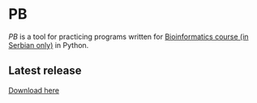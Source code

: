 # PB

*PB* is a tool for practicing programs written for [Bioinformatics course (in Serbian only)](http://www.bioinformatika.matf.bg.ac.rs/) in Python.

## Latest release

[Download here](https://github.com/theikeofficial/PB/releases/latest)
